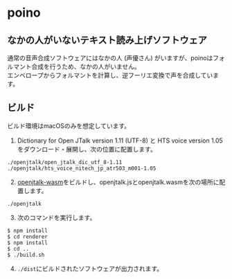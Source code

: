 # poino

## なかの人がいないテキスト読み上げソフトウェア
通常の音声合成ソフトウェアにはなかの人 (声優さん) がいますが、poinoはフォルマント合成を行うため、なかの人がいません。  
エンベロープからフォルマントを計算し、逆フーリエ変換で声を合成しています。

## ビルド
ビルド環境はmacOSのみを想定しています。

1. Dictionary for Open JTalk version 1.11 (UTF-8) と HTS voice version 1.05 をダウンロード・展開し、次の位置に配置します。
```
./openjtalk/open_jtalk_dic_utf_8-1.11
./openjtalk/hts_voice_nitech_jp_atr503_m001-1.05
```

2. [openjtalk-wasm](https://github.com/KoharuYuzuki/openjtalk-wasm)をビルドし、openjtalk.jsとopenjtalk.wasmを次の場所に配置します。
```
./openjtalk
```

3. 次のコマンドを実行します。
```
$ npm install
$ cd renderer
$ npm install
$ cd ..
$ ./build.sh
```

4. `./dist`にビルドされたソフトウェアが出力されます。
